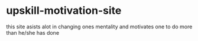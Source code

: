 # upskill-motivation-site
this site asists alot in changing ones mentality and motivates one to do more than he/she has done
